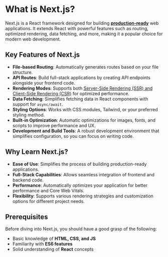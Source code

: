 # What is Next.js?

Next.js is a React framework designed for building [**production-ready**](https://www.verytechnology.com/iot-insights/production-ready-vs-feature-complete-whats-the-difference#:~:text=overall%20project%20goals.-,Production%2DReady,-A%20piece%20of) web applications. It extends React with powerful features such as routing, optimized rendering, data fetching, and more, making it a popular choice for modern web development.

## Key Features of Next.js

- **File-based Routing**: Automatically generates routes based on your file structure.
- **API Routes**: Build full-stack applications by creating API endpoints alongside your frontend code.
- **Rendering Modes**: Supports both [Server-Side Rendering (SSR) and Client-Side Rendering (CSR)](https://prismic.io/blog/client-side-vs-server-side-rendering) for optimized performance.
- **Data Fetching**: Simplifies fetching data in React components with support for `async/await`.
- **Styling Options**: Works with CSS modules, Tailwind, or your preferred styling method.
- **Built-in Optimization**: Automatic optimizations for images, fonts, and scripts to improve performance and UX.
- **Development and Build Tools**: A robust development environment that simplifies configuration, so you can focus on writing code.

## Why Learn Next.js?

- **Ease of Use**: Simplifies the process of building production-ready applications.
- **Full-Stack Capabilities**: Allows seamless integration of frontend and backend code.
- **Performance**: Automatically optimizes your application for better performance and Core Web Vitals.
- **Flexibility**: Supports various rendering strategies and customization options for different project needs.

## Prerequisites

Before diving into Next.js, you should have a good grasp of the following:

- Basic knowledge of **HTML, CSS, and JS**
- Familiarity with **ES6 features**
- Solid understanding of **React** concepts

